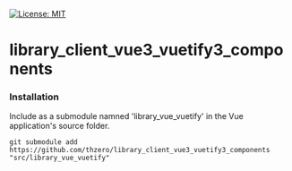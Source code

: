 [![License: MIT](https://img.shields.io/badge/License-MIT-yellow.svg)](https://opensource.org/licenses/MIT)

# library_client_vue3_vuetify3_components

### Installation

Include as a submodule namned 'library_vue_vuetify' in the Vue application's source folder.

```
git submodule add https://github.com/thzero/library_client_vue3_vuetify3_components "src/library_vue_vuetify"
```
